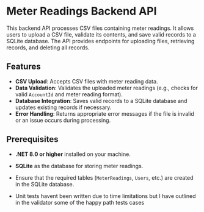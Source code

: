 # Meter Readings Backend API

This backend API processes CSV files containing meter readings. It allows users to upload a CSV file, validate its contents, and save valid records to a SQLite database. The API provides endpoints for uploading files, retrieving records, and deleting all records.

## Features

- **CSV Upload**: Accepts CSV files with meter reading data.
- **Data Validation**: Validates the uploaded meter readings (e.g., checks for valid `AccountId` and meter reading format).
- **Database Integration**: Saves valid records to a SQLite database and updates existing records if necessary.
- **Error Handling**: Returns appropriate error messages if the file is invalid or an issue occurs during processing.

## Prerequisites

- **.NET 8.0 or higher** installed on your machine.
- **SQLite** as the database for storing meter readings.
- Ensure that the required tables (`MeterReadings`, `Users`, etc.) are created in the SQLite database.

- Unit tests havent been written due to time limitations but I have outlined in the validator some of the happy path tests cases